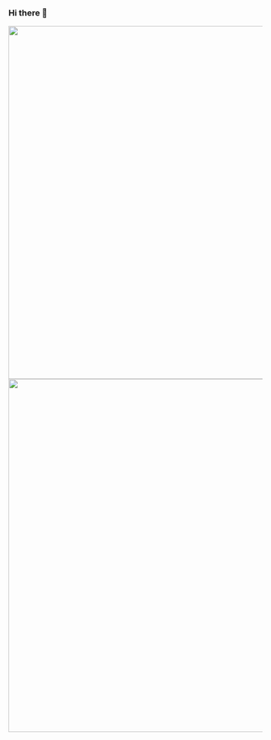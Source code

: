 ### Hi there 👋

<!--
**vibhatsu08/vibhatsu08** is a ✨ _special_ ✨ repository because its `README.md` (this file) appears on your GitHub profile.

Here are some ideas to get you started:

- 🔭 I’m currently working on ...
- 🌱 I’m currently learning ...
- 👯 I’m looking to collaborate on ...
- 🤔 I’m looking for help with ...
- 💬 Ask me about ...
- 📫 How to reach me: ...
- 😄 Pronouns: ...
- ⚡ Fun fact: ...
-->

<a href="URL_REDIRECT" target="blank"><img align="center" src="https://i.pinimg.com/originals/68/f3/ff/68f3ff8ddc1699f6234abee4e1d58dd9.gif" width="700"/></a>
<br>
<img src="https://github-readme-stats.vercel.app/api?username=vibhatsu08&show_icons=true&theme=codeSTACKr" width="700">

